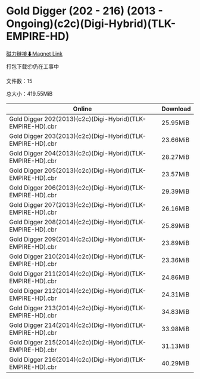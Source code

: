 # Gold Digger (202 - 216) (2013 - Ongoing)(c2c)(Digi-Hybrid)(TLK-EMPIRE-HD)

[磁力链接⬇Magnet Link](magnet:?xt=urn:btih:24651d78063b1e02510692f698e891d53c6f84de&dn=Gold%20Digger%20%28202%20-%20216%29%20%282013%20-%20Ongoing%29%28c2c%29%28Digi-Hybrid%29%28TLK-EMPIRE-HD%29)

打包下载📦仍在工事中

文件数：15

总大小：419.55MiB

Online | Download
--- | ---
Gold Digger 202(2013)(c2c)(Digi-Hybrid)(TLK-EMPIRE-HD).cbr | 25.95MiB
Gold Digger 203(2013)(c2c)(Digi-Hybrid)(TLK-EMPIRE-HD).cbr | 23.66MiB
Gold Digger 204(2013)(c2c)(Digi-Hybrid)(TLK-EMPIRE-HD).cbr | 28.27MiB
Gold Digger 205(2013)(c2c)(Digi-Hybrid)(TLK-EMPIRE-HD).cbr | 23.57MiB
Gold Digger 206(2013)(c2c)(Digi-Hybrid)(TLK-EMPIRE-HD).cbr | 29.39MiB
Gold Digger 207(2013)(c2c)(Digi-Hybrid)(TLK-EMPIRE-HD).cbr | 26.16MiB
Gold Digger 208(2014)(c2c)(Digi-Hybrid)(TLK-EMPIRE-HD).cbr | 25.89MiB
Gold Digger 209(2014)(c2c)(Digi-Hybrid)(TLK-EMPIRE-HD).cbr | 23.89MiB
Gold Digger 210(2014)(c2c)(Digi-Hybrid)(TLK-EMPIRE-HD).cbr | 23.36MiB
Gold Digger 211(2014)(c2c)(Digi-Hybrid)(TLK-EMPIRE-HD).cbr | 24.86MiB
Gold Digger 212(2014)(c2c)(Digi-Hybrid)(TLK-EMPIRE-HD).cbr | 24.31MiB
Gold Digger 213(2014)(c2c)(Digi-Hybrid)(TLK-EMPIRE-HD).cbr | 34.83MiB
Gold Digger 214(2014)(c2c)(Digi-Hybrid)(TLK-EMPIRE-HD).cbr | 33.98MiB
Gold Digger 215(2014)(c2c)(Digi-Hybrid)(TLK-EMPIRE-HD).cbr | 31.13MiB
Gold Digger 216(2014)(c2c)(Digi-Hybrid)(TLK-EMPIRE-HD).cbr | 40.29MiB